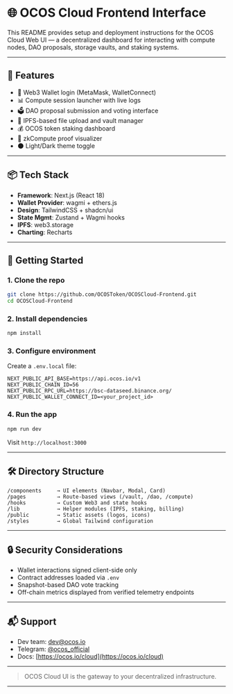 # 🌐 OCOS Cloud Frontend Interface

This README provides setup and deployment instructions for the OCOS Cloud Web UI — a decentralized dashboard for interacting with compute nodes, DAO proposals, storage vaults, and staking systems.

---

## 🧩 Features

- 🔌 Web3 Wallet login (MetaMask, WalletConnect)
- 📊 Compute session launcher with live logs
- 🗳 DAO proposal submission and voting interface
- 📁 IPFS-based file upload and vault manager
- 💰 OCOS token staking dashboard
- 🧠 zkCompute proof visualizer
- 🌑 Light/Dark theme toggle

---

## 📦 Tech Stack

- **Framework**: Next.js (React 18)
- **Wallet Provider**: wagmi + ethers.js
- **Design**: TailwindCSS + shadcn/ui
- **State Mgmt**: Zustand + Wagmi hooks
- **IPFS**: web3.storage
- **Charting**: Recharts

---

## 🚀 Getting Started

### 1. Clone the repo
```bash
git clone https://github.com/OCOSToken/OCOSCloud-Frontend.git
cd OCOSCloud-Frontend
```

### 2. Install dependencies
```bash
npm install
```

### 3. Configure environment
Create a `.env.local` file:
```env
NEXT_PUBLIC_API_BASE=https://api.ocos.io/v1
NEXT_PUBLIC_CHAIN_ID=56
NEXT_PUBLIC_RPC_URL=https://bsc-dataseed.binance.org/
NEXT_PUBLIC_WALLET_CONNECT_ID=<your_project_id>
```

### 4. Run the app
```bash
npm run dev
```

Visit `http://localhost:3000`

---

## 🛠 Directory Structure

```
/components     → UI elements (Navbar, Modal, Card)
/pages          → Route-based views (/vault, /dao, /compute)
/hooks          → Custom Web3 and state hooks
/lib            → Helper modules (IPFS, staking, billing)
/public         → Static assets (logos, icons)
/styles         → Global Tailwind configuration
```

---

## 🔒 Security Considerations

- Wallet interactions signed client-side only
- Contract addresses loaded via `.env`
- Snapshot-based DAO vote tracking
- Off-chain metrics displayed from verified telemetry endpoints

---

## 📬 Support
- Dev team: [dev@ocos.io](mailto:dev@ocos.io)
- Telegram: [@ocos_official](https://t.me/ocos_official)
- Docs: [https://ocos.io/cloud](https://ocos.io/cloud)

---

> OCOS Cloud UI is the gateway to your decentralized infrastructure.

---
